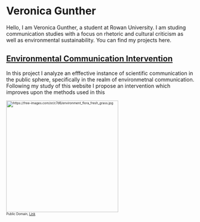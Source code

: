 # Veronica Gunther

Hello, I am Veronica Gunther, a student at Rowan University. I am studing communication studies with a focus on rhetoric and cultural criticism as well as environmental sustainability. You can find my projects here. 

## [Environmental Communication Intervention](https://americanrhetoric.com)

In this project I analyze an efffective instance of scientific communication in the public sphere, specifically in the realm of environmetnal communication.  Following my study of this website I propose an intervention which improves upon the methods used in this 

<p style="font-size:60%;"><a href="https://free-images.com/or/c7d6/environment_flora_fresh_grass.jpg"><img src="https://free-images.com/or/c7d6/environment_flora_fresh_grass.jpg" alt="https://free-images.com/or/c7d6/environment_flora_fresh_grass.jpg" style="height: 300px"></a><br>Public Domain, <a href="https://free-images.com/or/c7d6/environment_flora_fresh_grass.jpg">Link</a></p>

